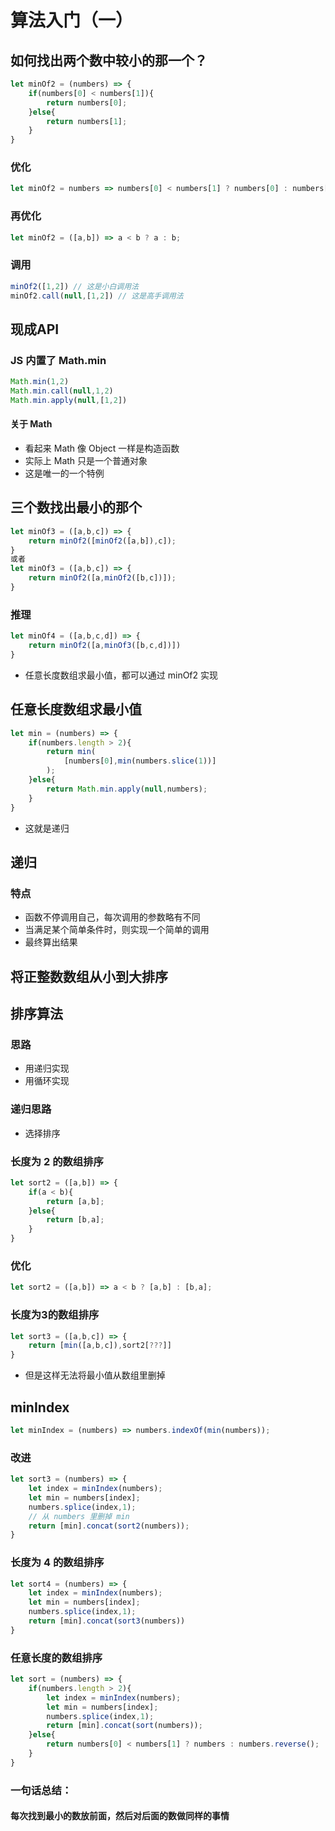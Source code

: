 # 算法入门（一）

## 如何找出两个数中较小的那一个？

```js
let minOf2 = (numbers) => {
    if(numbers[0] < numbers[1]){
        return numbers[0];
    }else{
        return numbers[1];
    }
}
```

### 优化

```js
let minOf2 = numbers => numbers[0] < numbers[1] ? numbers[0] : numbers[1];
```

### 再优化

```js
let minOf2 = ([a,b]) => a < b ? a : b;
```

### 调用

```js
minOf2([1,2]) // 这是小白调用法
minOf2.call(null,[1,2]) // 这是高手调用法
```

## 现成API

### JS 内置了 Math.min

```js
Math.min(1,2)
Math.min.call(null,1,2)
Math.min.apply(null,[1,2])
```

#### 关于 Math

* 看起来 Math 像 Object 一样是构造函数
* 实际上 Math 只是一个普通对象
* 这是唯一的一个特例



## 三个数找出最小的那个

```js
let minOf3 = ([a,b,c]) => {
    return minOf2([minOf2([a,b]),c]);
}
或者
let minOf3 = ([a,b,c]) => {
    return minOf2([a,minOf2([b,c])]);
}
```

### 推理

```js
let minOf4 = ([a,b,c,d]) => {
	return minOf2([a,minOf3([b,c,d])])
}
```

* 任意长度数组求最小值，都可以通过 minOf2 实现



## 任意长度数组求最小值

```js
let min = (numbers) => {
    if(numbers.length > 2){
        return min(
            [numbers[0],min(numbers.slice(1))]
        );      
    }else{
        return Math.min.apply(null,numbers);
    }
}
```

* 这就是递归



## 递归

### 特点

* 函数不停调用自己，每次调用的参数略有不同
* 当满足某个简单条件时，则实现一个简单的调用
* 最终算出结果



## 将正整数数组从小到大排序

## 排序算法

### 思路

* 用递归实现
* 用循环实现

### 递归思路

* 选择排序



### 长度为 2 的数组排序

```js
let sort2 = ([a,b]) => {
    if(a < b){
        return [a,b];
    }else{
        return [b,a];
    }
}
```

### 优化

```js
let sort2 = ([a,b]) => a < b ? [a,b] : [b,a];
```



### 长度为3的数组排序

```js
let sort3 = ([a,b,c]) => {
    return [min([a,b,c]),sort2[???]]
}
```

* 但是这样无法将最小值从数组里删掉

## minIndex

```js
let minIndex = (numbers) => numbers.indexOf(min(numbers));
```



### 改进

```js
let sort3 = (numbers) => {
    let index = minIndex(numbers);
    let min = numbers[index];
    numbers.splice(index,1);
    // 从 numbers 里删掉 min
    return [min].concat(sort2(numbers));
}
```



###  长度为 4 的数组排序

```js
let sort4 = (numbers) => {
    let index = minIndex(numbers);
    let min = numbers[index];
    numbers.splice(index,1);
    return [min].concat(sort3(numbers))
}
```



### 任意长度的数组排序

```js
let sort = (numbers) => {
    if(numbers.length > 2){
        let index = minIndex(numbers);
        let min = numbers[index];
        numbers.splice(index,1);
        return [min].concat(sort(numbers));
    }else{
        return numbers[0] < numbers[1] ? numbers : numbers.reverse();
    }
}
```



### 一句话总结：

#### 每次找到最小的数放前面，然后对后面的数做同样的事情

























